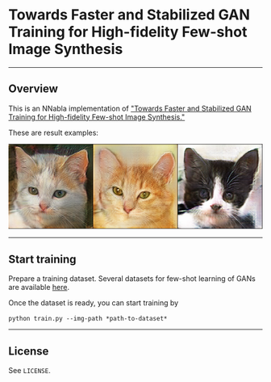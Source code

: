 # Towards Faster and Stabilized GAN Training for High-fidelity Few-shot Image Synthesis

---

## Overview

This is an NNabla implementation of ["Towards Faster and Stabilized GAN Training for High-fidelity Few-shot Image Synthesis."](https://openreview.net/forum?id=1Fqg133qRaI)

These are result examples:

![result examples](./example.png)

---

## Start training

Prepare a training dataset. Several datasets for few-shot learning of GANs are available [here](https://hanlab.mit.edu/projects/data-efficient-gans/datasets/).

Once the dataset is ready, you can start training by

```
python train.py --img-path *path-to-dataset*
```

---

## License

See `LICENSE`.
